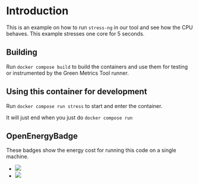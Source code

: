 # Introduction

This is an example on how to run `stress-ng` in our tool and see how the CPU behaves.
This example stresses one core for 5 seconds.

## Building

Run `docker compose build` to build the containers and use them for testing or
instrumented by the Green Metrics Tool runner.

## Using this container for development

Run `docker compose run stress` to start and enter the container.

It will just end when you just do `docker compose run`

## OpenEnergyBadge
These badges show the energy cost for running this code on a single machine.

- <a href="https://metrics.green-coding.io/stats.html?id=d2600846-b9b5-47a3-aa41-08ae02d36c8c"><img src="https://api.green-coding.berlin/v1/badge/single/d2600846-b9b5-47a3-aa41-08ae02d36c8c?metric=psu_energy_ac_mcp_machine"></a>
- <a href="https://metrics.green-coding.io/stats.html?id=d2600846-b9b5-47a3-aa41-08ae02d36c8c"><img src="https://api.green-coding.berlin/v1/badge/single/d2600846-b9b5-47a3-aa41-08ae02d36c8c?metric=cpu_energy_rapl_msr_component"></a>

